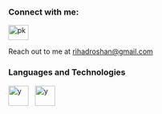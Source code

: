 <h3 align="left">Connect with me:</h3>
<p align="left">
<a href="https://linkedin.com/in/rihadroshan" target="blank"><img align="center" src="https://raw.githubusercontent.com/rahuldkjain/github-profile-readme-generator/master/src/images/icons/Social/linked-in-alt.svg" alt="pk" height="30" width="40" /></a>
</p>

Reach out to me at [rihadroshan@gmail.com](mailto:rihadroshan@gmail.com)

### Languages and Technologies

<img align="left" alt="y" width="40px" style="padding-right:10px;" src="https://cdn.jsdelivr.net/gh/devicons/devicon/icons/c/c-original.svg"/>
<img align="left" alt="y" width="40px" style="padding-right:10px;" src="https://cdn.jsdelivr.net/gh/devicons/devicon/icons/python/python-original.svg"/>
